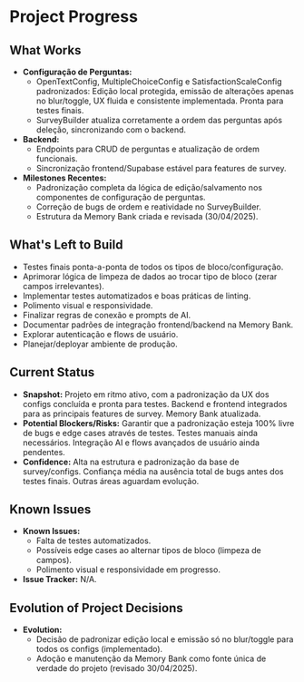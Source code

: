 # Project Progress

## What Works

- **Configuração de Perguntas:**
  - OpenTextConfig, MultipleChoiceConfig e SatisfactionScaleConfig padronizados: Edição local protegida, emissão de alterações apenas no blur/toggle, UX fluida e consistente implementada. Pronta para testes finais.
  - SurveyBuilder atualiza corretamente a ordem das perguntas após deleção, sincronizando com o backend.
- **Backend:**
  - Endpoints para CRUD de perguntas e atualização de ordem funcionais.
  - Sincronização frontend/Supabase estável para features de survey.
- **Milestones Recentes:**
  - Padronização completa da lógica de edição/salvamento nos componentes de configuração de perguntas.
  - Correção de bugs de ordem e reatividade no SurveyBuilder.
  - Estrutura da Memory Bank criada e revisada (30/04/2025).

## What's Left to Build

- Testes finais ponta-a-ponta de todos os tipos de bloco/configuração.
- Aprimorar lógica de limpeza de dados ao trocar tipo de bloco (zerar campos irrelevantes).
- Implementar testes automatizados e boas práticas de linting.
- Polimento visual e responsividade.
- Finalizar regras de conexão e prompts de AI.
- Documentar padrões de integração frontend/backend na Memory Bank.
- Explorar autenticação e flows de usuário.
- Planejar/deployar ambiente de produção.

## Current Status

- **Snapshot:** Projeto em ritmo ativo, com a padronização da UX dos configs concluída e pronta para testes. Backend e frontend integrados para as principais features de survey. Memory Bank atualizada.
- **Potential Blockers/Risks:** Garantir que a padronização esteja 100% livre de bugs e edge cases através de testes. Testes manuais ainda necessários. Integração AI e flows avançados de usuário ainda pendentes.
- **Confidence:** Alta na estrutura e padronização da base de survey/configs. Confiança média na ausência total de bugs antes dos testes finais. Outras áreas aguardam evolução.

## Known Issues

- **Known Issues:**
  - Falta de testes automatizados.
  - Possíveis edge cases ao alternar tipos de bloco (limpeza de campos).
  - Polimento visual e responsividade em progresso.
- **Issue Tracker:** N/A.

## Evolution of Project Decisions

- **Evolution:**
  - Decisão de padronizar edição local e emissão só no blur/toggle para todos os configs (implementado).
  - Adoção e manutenção da Memory Bank como fonte única de verdade do projeto (revisado 30/04/2025).
